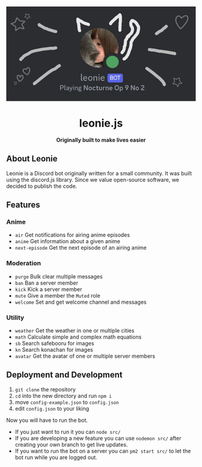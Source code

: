 <div align="center" style="padding-top: 25px;">
    <img src="leonie-banner.jpg" alt="Logo">
    <h1>leonie.js</h1>
    <b>Originally built to make lives easier</b>
</div>

## About Leonie
Leonie is a Discord bot originally written for a small community.
It was built using the discord.js library.
Since we value open-source software, we decided to publish the code.

## Features

### Anime
- `air` Get notifications for airing anime episodes
- `anime` Get information about a given anime
- `next-episode` Get the next episode of an airing anime

### Moderation
- `purge` Bulk clear multiple messages
- `ban` Ban a server member
- `kick` Kick a server member
- `mute` Give a member the `Muted` role
- `welcome` Set and get welcome channel and messages

### Utility
- `weather` Get the weather in one or multiple cities
- `math` Calculate simple and complex math equations
- `sb` Search safebooru for images
- `kn` Search konachan for images
- `avatar` Get the avatar of one or multiple server members

## Deployment and Development
1. `git clone` the repository
2. `cd` into the new directory and run `npm i`
3. move `config-example.json` to `config.json`
4. edit `config.json` to your liking

Now you will have to run the bot.

- If you just want to run it you can `node src/`
- If you are developing a new feature you can use `nodemon src/` after creating your own branch to get live updates.
- If you want to run the bot on a server you can `pm2 start src/` to let the bot run while you are logged out.
